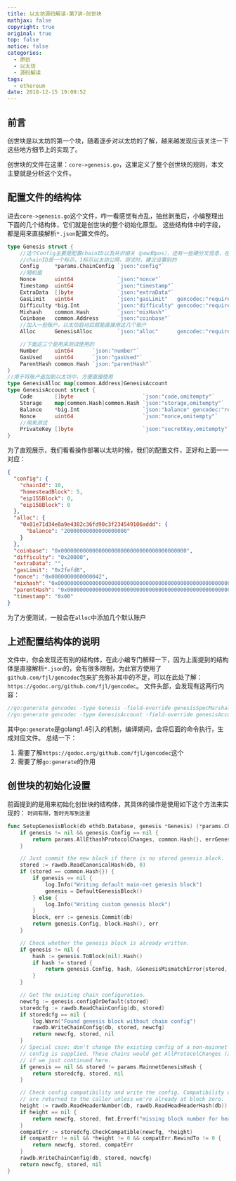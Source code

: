 ```yaml
---
title: 以太坊源码解读-第7讲-创世块
mathjax: false
copyright: true
original: true
top: false
notice: false
categories:
  - 原创
  - 以太坊
  - 源码解读
tags:
  - ethereum
date: 2018-12-15 19:09:52
---
```

## 前言
创世块是以太坊的第一个块，随着逐步对以太坊的了解，越来越发现应该关注一下这些地方细节上的实现了。
<!-- more -->
创世块的文件在这里：`core->genesis.go`，这里定义了整个创世块的规则，本文主要就是分析这个文件。

## 配置文件的结构体
进去`core->genesis.go`这个文件，咋一看感觉有点乱，抽丝剥茧后，小编整理出下面的几个结构体，它们就是创世块的整个初始化原型。
这些结构体中的字段，都是用来直接解析`*.json`配置文件的。
```go
type Genesis struct {
    //这个Config主要是配置chainID以及共识相关（pow和pos），还有一些硬分叉信息，在此就不列出来了
    //chainID是一个标示，1标示以太坊公网，测试时，建议设置别的
    Config     *params.ChainConfig `json:"config"`
    //随机值
	Nonce      uint64              `json:"nonce"`
	Timestamp  uint64              `json:"timestamp"`
	ExtraData  []byte              `json:"extraData"`
	GasLimit   uint64              `json:"gasLimit"   gencodec:"required"`
	Difficulty *big.Int            `json:"difficulty" gencodec:"required"`
	Mixhash    common.Hash         `json:"mixHash"`
    Coinbase   common.Address      `json:"coinbase"`
    //加入一些账户，以太坊启动后就能直接用这几个账户
	Alloc      GenesisAlloc        `json:"alloc"      gencodec:"required"`

	//下面这三个是用来测试使用的
	Number     uint64      `json:"number"`
	GasUsed    uint64      `json:"gasUsed"`
	ParentHash common.Hash `json:"parentHash"`
}
//用于将账户追加到以太坊中，方便直接使用
type GenesisAlloc map[common.Address]GenesisAccount
type GenesisAccount struct {
	Code       []byte                      `json:"code,omitempty"`
	Storage    map[common.Hash]common.Hash `json:"storage,omitempty"`
	Balance    *big.Int                    `json:"balance" gencodec:"required"`
    Nonce      uint64                      `json:"nonce,omitempty"`
    //用来测试
	PrivateKey []byte                      `json:"secretKey,omitempty"` 
}
```
为了直观展示，我们看看操作部署以太坊时候，我们的配置文件，正好和上面一一对应：
```json
{
  "config": {
    "chainId": 10,
    "homesteadBlock": 5,
    "eip155Block": 0,
    "eip158Block": 0
  },
  "alloc": {
    "0x81e71d34e8a9e4382c36fd90c3f234549106addd": {
      "balance": "20000000000000000000"
    }
  },
  "coinbase": "0x0000000000000000000000000000000000000000",
  "difficulty": "0x20000",
  "extraData": "",
  "gasLimit": "0x2fefd8",
  "nonce": "0x0000000000000042",
  "mixhash": "0x0000000000000000000000000000000000000000000000000000000000000000",
  "parentHash": "0x0000000000000000000000000000000000000000000000000000000000000000",
  "timestamp": "0x00"
}
```
为了方便测试，一般会在`alloc`中添加几个默认账户

## 上述配置结构体的说明
文件中，你会发现还有别的结构体，在此小编专门解释一下，因为上面提到的结构体是直接解析`*.json`的，会有很多限制，为此官方使用了`github.com/fjl/gencodec`包来扩充弥补其中的不足，可以在此处了解：`https://godoc.org/github.com/fjl/gencodec`。
文件头部，会发现有这两行内容：
```go
//go:generate gencodec -type Genesis -field-override genesisSpecMarshaling -out gen_genesis.go
//go:generate gencodec -type GenesisAccount -field-override genesisAccountMarshaling -out gen_genesis_account.go
```
其中`go:generate`是golang1.4引入的机制，编译期间，会将后面的命令执行，生成对应文件。
总结一下：
1. 需要了解`https://godoc.org/github.com/fjl/gencodec`这个
2. 需要了解`go:generate`的作用

## 创世块的初始化设置
前面提到的是用来初始化创世块的结构体，其具体的操作是使用如下这个方法来实现的：
`时间有限，暂时先写到这里`
```go
func SetupGenesisBlock(db ethdb.Database, genesis *Genesis) (*params.ChainConfig, common.Hash, error) {
	if genesis != nil && genesis.Config == nil {
		return params.AllEthashProtocolChanges, common.Hash{}, errGenesisNoConfig
	}

	// Just commit the new block if there is no stored genesis block.
	stored := rawdb.ReadCanonicalHash(db, 0)
	if (stored == common.Hash{}) {
		if genesis == nil {
			log.Info("Writing default main-net genesis block")
			genesis = DefaultGenesisBlock()
		} else {
			log.Info("Writing custom genesis block")
		}
		block, err := genesis.Commit(db)
		return genesis.Config, block.Hash(), err
	}

	// Check whether the genesis block is already written.
	if genesis != nil {
		hash := genesis.ToBlock(nil).Hash()
		if hash != stored {
			return genesis.Config, hash, &GenesisMismatchError{stored, hash}
		}
	}

	// Get the existing chain configuration.
	newcfg := genesis.configOrDefault(stored)
	storedcfg := rawdb.ReadChainConfig(db, stored)
	if storedcfg == nil {
		log.Warn("Found genesis block without chain config")
		rawdb.WriteChainConfig(db, stored, newcfg)
		return newcfg, stored, nil
	}
	// Special case: don't change the existing config of a non-mainnet chain if no new
	// config is supplied. These chains would get AllProtocolChanges (and a compat error)
	// if we just continued here.
	if genesis == nil && stored != params.MainnetGenesisHash {
		return storedcfg, stored, nil
	}

	// Check config compatibility and write the config. Compatibility errors
	// are returned to the caller unless we're already at block zero.
	height := rawdb.ReadHeaderNumber(db, rawdb.ReadHeadHeaderHash(db))
	if height == nil {
		return newcfg, stored, fmt.Errorf("missing block number for head header hash")
	}
	compatErr := storedcfg.CheckCompatible(newcfg, *height)
	if compatErr != nil && *height != 0 && compatErr.RewindTo != 0 {
		return newcfg, stored, compatErr
	}
	rawdb.WriteChainConfig(db, stored, newcfg)
	return newcfg, stored, nil
}
```

